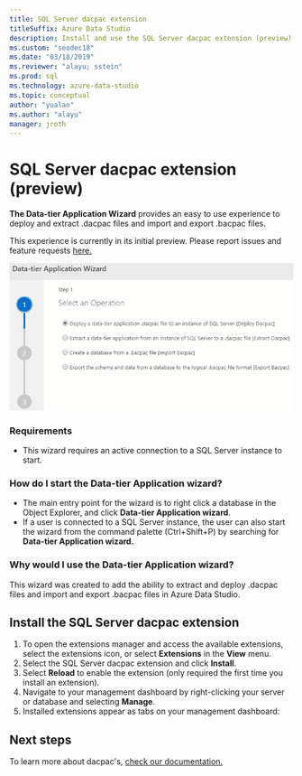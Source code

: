 ```yaml
---
title: SQL Server dacpac extension
titleSuffix: Azure Data Studio
description: Install and use the SQL Server dacpac extension (preview) for Azure Data Studio
ms.custom: "seodec18"
ms.date: "03/18/2019"
ms.reviewer: "alayu; sstein"
ms.prod: sql
ms.technology: azure-data-studio
ms.topic: conceptual
author: "yualan"
ms.author: "alayu"
manager: jroth
---
```

# SQL Server dacpac extension (preview)

**The Data-tier Application Wizard** provides an easy to use experience to deploy and extract .dacpac files and import and export .bacpac files.

This experience is currently in its initial preview. Please report issues and feature requests [here.](https://github.com/microsoft/azuredatastudio/issues)

![data-actions](media/sql-server-dacpac-extension/data-tier-application-actions.png)

 ### Requirements
 * This wizard requires an active connection to a SQL Server instance to start.

 ### How do I start the Data-tier Application wizard?
 * The main entry point for the wizard is to right click a database in the Object Explorer, and click **Data-tier Application wizard**.
 * If a user is connected to a SQL Server instance, the user can also start the wizard from the command palette (Ctrl+Shift+P) by searching for **Data-tier Application wizard.**

 ### Why would I use the Data-tier Application wizard?
 This wizard was created to add the ability to extract and deploy .dacpac files and import and export .bacpac files in Azure Data Studio.

## Install the SQL Server dacpac extension

1. To open the extensions manager and access the available extensions, select the extensions icon, or select **Extensions** in the **View** menu.
2. Select the SQL Server dacpac extension and click **Install**.
1. Select **Reload** to enable the extension (only required the first time you install an extension).
2. Navigate to your management dashboard by right-clicking your server or database and selecting **Manage**.
3. Installed extensions appear as tabs on your management dashboard:

## Next steps

To learn more about dacpac's, [check our documentation.](https://docs.microsoft.com/sql/relational-databases/data-tier-applications/data-tier-applications?view=sql-server-2017)